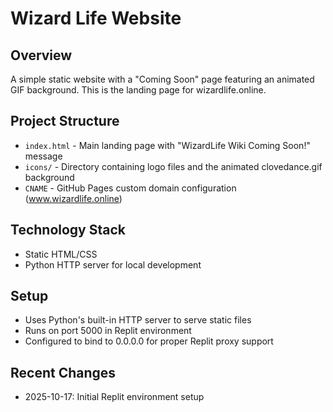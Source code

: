 # Wizard Life Website

## Overview
A simple static website with a "Coming Soon" page featuring an animated GIF background. This is the landing page for wizardlife.online.

## Project Structure
- `index.html` - Main landing page with "WizardLife Wiki Coming Soon!" message
- `icons/` - Directory containing logo files and the animated clovedance.gif background
- `CNAME` - GitHub Pages custom domain configuration (www.wizardlife.online)

## Technology Stack
- Static HTML/CSS
- Python HTTP server for local development

## Setup
- Uses Python's built-in HTTP server to serve static files
- Runs on port 5000 in Replit environment
- Configured to bind to 0.0.0.0 for proper Replit proxy support

## Recent Changes
- 2025-10-17: Initial Replit environment setup
